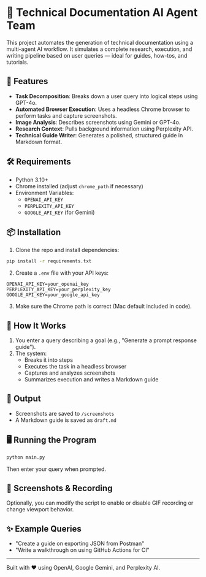 # 🧠 Technical Documentation AI Agent Team

This project automates the generation of technical documentation using a multi-agent AI workflow. It simulates a complete research, execution, and writing pipeline based on user queries — ideal for guides, how-tos, and tutorials.

## 🚀 Features

- **Task Decomposition**: Breaks down a user query into logical steps using GPT-4o.
- **Automated Browser Execution**: Uses a headless Chrome browser to perform tasks and capture screenshots.
- **Image Analysis**: Describes screenshots using Gemini or GPT-4o.
- **Research Context**: Pulls background information using Perplexity API.
- **Technical Guide Writer**: Generates a polished, structured guide in Markdown format.

## 🛠️ Requirements

- Python 3.10+
- Chrome installed (adjust `chrome_path` if necessary)
- Environment Variables:
  - `OPENAI_API_KEY`
  - `PERPLEXITY_API_KEY`
  - `GOOGLE_API_KEY` (for Gemini)

## 📦 Installation

1. Clone the repo and install dependencies:

```bash
pip install -r requirements.txt
```

2. Create a `.env` file with your API keys:

```env
OPENAI_API_KEY=your_openai_key
PERPLEXITY_API_KEY=your_perplexity_key
GOOGLE_API_KEY=your_google_api_key
```

3. Make sure the Chrome path is correct (Mac default included in code).

## 🧪 How It Works

1. You enter a query describing a goal (e.g., "Generate a prompt response guide").
2. The system:
   - Breaks it into steps
   - Executes the task in a headless browser
   - Captures and analyzes screenshots
   - Summarizes execution and writes a Markdown guide

## 📂 Output

- Screenshots are saved to `/screenshots`
- A Markdown guide is saved as `draft.md`

## 🖥️ Running the Program

```bash
python main.py
```

Then enter your query when prompted.

## 📸 Screenshots & Recording

Optionally, you can modify the script to enable or disable GIF recording or change viewport behavior.

## ✨ Example Queries

- "Create a guide on exporting JSON from Postman"
- "Write a walkthrough on using GitHub Actions for CI"

---

Built with ❤️ using OpenAI, Google Gemini, and Perplexity AI.
